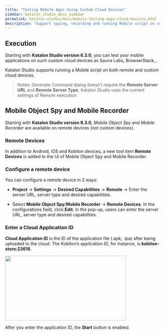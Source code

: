 ```yaml
---
title: "Testing Mobile Apps Using Custom Cloud Devices"
sidebar: katalon_studio_docs_sidebar
permalink: katalon-studio/docs/mobile-testing-apps-cloud-devices.html
description: "Support spying, recording and running Mobile script on custom Cloud devices"
---
```


## Execution

Starting with **Katalon Studio version 6.3.0**, you can test your mobile applications on such custom cloud devices as Sauce Labs, BrowserStack,..

Katalon Studio supports running a Mobile script on both remote and custom cloud devices.

> Notes: Generate Command dialog doesn't require the **Remote Server URL** and **Remote Server Type**, Katalon Studio uses the current settings of Remote execution.

## Mobile Object Spy and  Mobile Recorder

Starting with **Katalon Studio version 6.3.0**, *Mobile Object Spy* and *Mobile Recorder* are available on remote devices (not custom devices).

### Remote Devices

In addition to Android, iOS and Kobiton devices, a new tool item **Remote Devices** is added to the UI of Mobile Object Spy and  Mobile Recorder.

### Configure a remote device

You can configure a remote device in 2 ways:

* **Project** -> **Settings** -> **Desired Capabilities** -> **Remote** -> Enter the server URL, server type and desired capabilities.

* Select **Mobile Object Spy**/**Mobile Recorder** -> **Remote Devices**. In the configurations field, click **Edit**. In the pop-up, users can enter the server URL, server type and desired capabilities.

### Enter a Cloud Application ID

**Cloud Application ID** is the ID of the application file (.apk; .ipa) after being uploaded  to the cloud. The Kobiton’s application ID, for instance, is **kobiton-store:23616**.

<img src="https://github.com/katalon-studio/docs-images/raw/master/katalon-studio/docs/mobile-testing-cloud-devices/2-AppID.png" width="393" height="210">

After you enter the application ID, the **Start** button is enabled.

